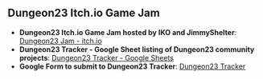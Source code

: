 ## Dungeon23 Itch.io Game Jam

- **Dungeon23 Itch.io Game Jam hosted by IKO and JimmyShelter**: [Dungeon23 Jam - itch.io](https://itch.io/jam/dungeon23)  
- **Dungeon23 Tracker - Google Sheet listing of Dungeon23 community projects**: [Dungeon23 Tracker - Google Sheets](https://docs.google.com/spreadsheets/d/1DFM40agQXOrbVhjUoxdbu9NaXcIm6f8Ay52uDWKBHxs/edit#gid=2054658407)  
- **Google Form to submit to Dungeon23 Tracker**: [Dungeon23 Tracker](https://forms.gle/3onENXjkvsgmF46p8)
